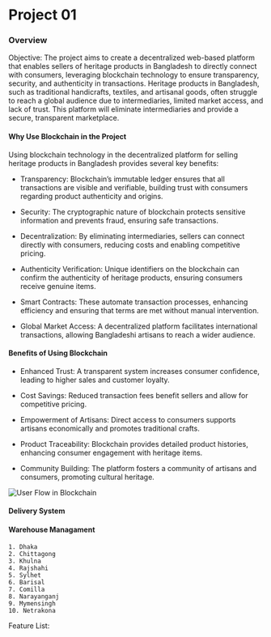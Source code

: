 # Project 01

### Overview

Objective: The project aims to create a decentralized web-based platform that enables sellers of heritage products in Bangladesh to directly connect with consumers, leveraging blockchain technology to ensure transparency, security, and authenticity in transactions. Heritage products in Bangladesh, such as traditional handicrafts, textiles, and artisanal goods, often struggle to reach a global audience due to intermediaries, limited market access, and lack of trust. This platform will eliminate intermediaries and provide a secure, transparent marketplace.

#### Why Use Blockchain in the Project
Using blockchain technology in the decentralized platform for selling heritage products in Bangladesh provides several key benefits:

- Transparency: Blockchain’s immutable ledger ensures that all transactions are visible and verifiable, building trust with consumers regarding product authenticity and origins.

- Security: The cryptographic nature of blockchain protects sensitive information and prevents fraud, ensuring safe transactions.

- Decentralization: By eliminating intermediaries, sellers can connect directly with consumers, reducing costs and enabling competitive pricing.

- Authenticity Verification: Unique identifiers on the blockchain can confirm the authenticity of heritage products, ensuring consumers receive genuine items.

- Smart Contracts: These automate transaction processes, enhancing efficiency and ensuring that terms are met without manual intervention.

- Global Market Access: A decentralized platform facilitates international transactions, allowing Bangladeshi artisans to reach a wider audience.

#### Benefits of Using Blockchain

- Enhanced Trust: A transparent system increases consumer confidence, leading to higher sales and customer loyalty.

- Cost Savings: Reduced transaction fees benefit sellers and allow for competitive pricing.

- Empowerment of Artisans: Direct access to consumers supports artisans economically and promotes traditional crafts.

- Product Traceability: Blockchain provides detailed product histories, enhancing consumer engagement with heritage items.

- Community Building: The platform fosters a community of artisans and consumers, promoting cultural heritage.


![User Flow in Blockchain](https://i.ibb.co/9hKZ3Yv/user-flow-in-blockchain-mp.png)

#### Delivery System
#### Warehouse Managament
```
1. Dhaka
2. Chittagong
3. Khulna
4. Rajshahi
5. Sylhet
6. Barisal
7. Comilla
8. Narayanganj
9. Mymensingh
10. Netrakona

```

Feature List:

